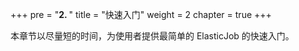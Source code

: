 +++
pre = "<b>2. </b>"
title = "快速入门"
weight = 2
chapter = true
+++

本章节以尽量短的时间，为使用者提供最简单的 ElasticJob 的快速入门。